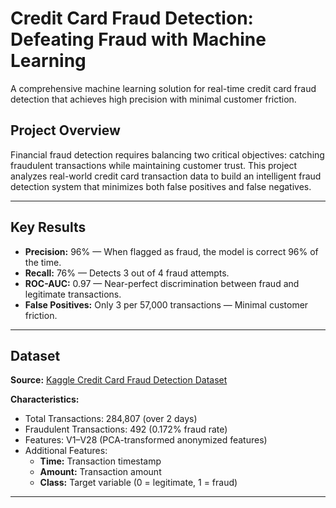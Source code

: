
# Credit Card Fraud Detection: Defeating Fraud with Machine Learning

A comprehensive machine learning solution for real-time credit card fraud detection that achieves high precision with minimal customer friction.

## Project Overview

Financial fraud detection requires balancing two critical objectives: catching fraudulent transactions while maintaining customer trust. This project analyzes real-world credit card transaction data to build an intelligent fraud detection system that minimizes both false positives and false negatives.

---

## Key Results

- **Precision:** 96% — When flagged as fraud, the model is correct 96% of the time.  
- **Recall:** 76% — Detects 3 out of 4 fraud attempts.  
- **ROC-AUC:** 0.97 — Near-perfect discrimination between fraud and legitimate transactions.  
- **False Positives:** Only 3 per 57,000 transactions — Minimal customer friction.

---

## Dataset

**Source:** [Kaggle Credit Card Fraud Detection Dataset](https://www.kaggle.com/datasets/mlg-ulb/creditcardfraud)  

**Characteristics:**
- Total Transactions: 284,807 (over 2 days)  
- Fraudulent Transactions: 492 (0.172% fraud rate)  
- Features: V1–V28 (PCA-transformed anonymized features)  
- Additional Features:
  - **Time:** Transaction timestamp  
  - **Amount:** Transaction amount  
  - **Class:** Target variable (0 = legitimate, 1 = fraud)

---

